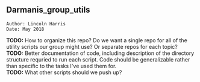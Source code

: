 
## Darmanis_group_utils         

`Author: Lincoln Harris`          
`Date: May 2018`

**TODO:** How to organize this repo? Do we want a single repo for all of 
	  the utility scripts our group might use? Or separate repos for 
	  each topic?          
**TODO:** Better documentation of code, including description of the 
	  directory structure requried to run each script. Code should be 
	  generalizable rather than specific to the tasks I've used them
	  for.              
**TODO:** What other scripts should we push up?           